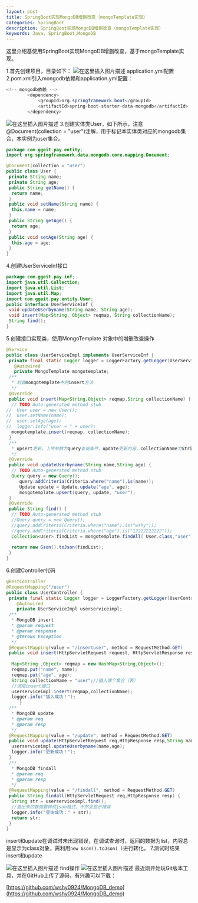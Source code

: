 ```yaml
---
layout: post
title: SpringBoot实现MongoDB增删改查（mongoTemplate实现）
categories: SpringBoot
description: SpringBoot实现MongoDB增删改查（mongoTemplate实现）
keywords: Java, SpringBoot,MongoDB
---
```


这里介绍基使用SpringBoot实现MongoDB增删改查，基于mongoTemplate实现。



1.首先创建项目，目录如下：
![在这里插入图片描述](https://img-blog.csdnimg.cn/20200401230828550.png?x-oss-process=image/watermark,type_ZmFuZ3poZW5naGVpdGk,shadow_10,text_aHR0cHM6Ly9ibG9nLmNzZG4ubmV0L3dlaXhpbl80MDU1MDExOA==,size_16,color_FFFFFF,t_70)
application.yml配置
2.pom.xml引入mongodb依赖和application.yml配置：

```java
<!-- mongodb依赖 -->
        <dependency>
            <groupId>org.springframework.boot</groupId>
            <artifactId>spring-boot-starter-data-mongodb</artifactId>
        </dependency>
```
![在这里插入图片描述](https://img-blog.csdnimg.cn/20200401232716431.png?x-oss-process=image/watermark,type_ZmFuZ3poZW5naGVpdGk,shadow_10,text_aHR0cHM6Ly9ibG9nLmNzZG4ubmV0L3dlaXhpbl80MDU1MDExOA==,size_16,color_FFFFFF,t_70)
3.创建实体类User，如下所示，注意@Document(collection = "user")注解，用于标记本实体类对应的mongodb集合，本实例为user集合。

```java
package com.ggeit.pay.entity;
import org.springframework.data.mongodb.core.mapping.Document;

@Document(collection = "user")
public class User {
 private String name;
 private String age;
 public String getName() {
  return name;
 }
 public void setName(String name) {
  this.name = name;
 }
 public String getAge() {
  return age;
 }
 public void setAge(String age) {
  this.age = age;
 }
}
```
4.创建UserServiceInf接口

```java
package com.ggeit.pay.inf;
import java.util.Collection;
import java.util.List;
import java.util.Map;
import com.ggeit.pay.entity.User;
public interface UserServiceInf {
 void updateUserbyname(String name, String age);
 void insert(Map<String, Object> reqmap, String collectionName);
 String find();
}
```
5.创建接口实现类，使用MongoTemplate 对象中的增删改查操作

```java
@Service
public class UserServiceImpl implements UserServiceInf {
 private final static Logger logger = LoggerFactory.getLogger(UserServiceImpl.class);
   @Autowired
   private MongoTemplate mongotemplate;
 /**
  * 封装mongotemplate中的insert方法
  */
 @Override
 public void insert(Map<String,Object> reqmap,String collectionName) {
  // TODO Auto-generated method stub
//  User user = new User();
//  user.setName(name);
//  user.setAge(age);
//  logger.info("user = " + user);
  mongotemplate.insert(reqmap, collectionName);
 }
 /**
  * upsert更新，上传参数为query查询条件，update更新内容，collectionName为String类型
  */
 @Override
 public void updateUserbyname(String name,String age) {
  // TODO Auto-generated method stub
  Query query = new Query();
     query.addCriteria(Criteria.where("name").is(name));
     Update update = Update.update("age", age);
     mongotemplate.upsert(query, update, "user");
 }
 @Override
 public String find() {
  // TODO Auto-generated method stub
  //Query query = new Query(); 
  //query.addCriteria(Criteria.where("name").is("wshy"));  
  //query.addCriteria(Criteria.where("age").is("12222222222"));  
  Collection<User> findList = mongotemplate.findAll( User.class,"user");
  
  return new Gson().toJson(findList);
 }
}
```
6.创建Controller代码

```java
@RestController
@RequestMapping("/user")
public class UserController {
 private final static Logger logger = LoggerFactory.getLogger(UserController.class);
    @Autowired
    private UserServiceImpl userserviceimpl;
 /**
  * MongoDB insert
  * @param request
  * @param response
  * @throws Exception
  */
 @RequestMapping(value = "/insertuser", method = RequestMethod.GET)
 public void insert(HttpServletRequest request, HttpServletResponse response,String name,String age) throws Exception {
  
  Map<String ,Object> reqmap = new HashMap<String,Object>();
  reqmap.put("name", name);
  reqmap.put("age", age);
  String collectionName = "user";//插入哪个集合（表）
  //调用insert接口
  userserviceimpl.insert(reqmap,collectionName);
  logger.info("插入成功！");
     }
 /**
  * MongoDB update
  * @param req
  * @param resp
  */
 @RequestMapping(value = "/update", method = RequestMethod.GET)
 public void update(HttpServletRequest req,HttpResponse resp,String name,String age) {
  userserviceimpl.updateUserbyname(name,age);
  logger.info("更新成功！");
 }
 /**
  * MongoDB findall
  * @param req
  * @param resp
  */
 @RequestMapping(value = "/findall", method = RequestMethod.GET)
 public String findall(HttpServletRequest req,HttpResponse resp) {
  String str = userserviceimpl.find();
  //查出来的数据要转成json格式，不然会显示错误
  logger.info("查询成功：" + str);
  return str;
 } 
}
```
insert和update在调试时未出现错误，在调试查询时，返回的数据为list，内容总是显示为class对象，需利用`new Gson().toJson( )`进行转化。
7.测试时结果insert和update

![在这里插入图片描述](https://img-blog.csdnimg.cn/20200401232210180.png?x-oss-process=image/watermark,type_ZmFuZ3poZW5naGVpdGk,shadow_10,text_aHR0cHM6Ly9ibG9nLmNzZG4ubmV0L3dlaXhpbl80MDU1MDExOA==,size_16,color_FFFFFF,t_70)
find操作
![在这里插入图片描述](https://img-blog.csdnimg.cn/20200401232451323.png?x-oss-process=image/watermark,type_ZmFuZ3poZW5naGVpdGk,shadow_10,text_aHR0cHM6Ly9ibG9nLmNzZG4ubmV0L3dlaXhpbl80MDU1MDExOA==,size_16,color_FFFFFF,t_70)
最近刚开始玩Git版本工具，并在GitHub上传了源码，有兴趣可以下载：

[https://github.com/wshy0924/MongoDB_demo](https://github.com/wshy0924/MongoDB_demo)